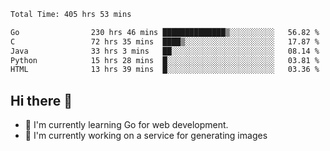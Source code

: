 <!--START_SECTION:waka-->

```txt
Total Time: 405 hrs 53 mins

Go                230 hrs 46 mins ██████████████▒░░░░░░░░░░   56.82 %
C                 72 hrs 35 mins  ████▒░░░░░░░░░░░░░░░░░░░░   17.87 %
Java              33 hrs 3 mins   ██░░░░░░░░░░░░░░░░░░░░░░░   08.14 %
Python            15 hrs 28 mins  █░░░░░░░░░░░░░░░░░░░░░░░░   03.81 %
HTML              13 hrs 39 mins  █░░░░░░░░░░░░░░░░░░░░░░░░   03.36 %
```

<!--END_SECTION:waka-->

## Hi there 👋
- 🌱 I'm currently learning Go for web development.
- 🔭 I'm currently working on a service for generating images 

<!--
**prorok210/prorok210** is a ✨ _special_ ✨ repository because its `README.md` (this file) appears on your GitHub profile.

Here are some ideas to get you started:

- 🔭 I’m currently working on ...
- 🌱 I’m currently learning ...
- 👯 I’m looking to collaborate on ...
- 🤔 I’m looking for help with ...
- 💬 Ask me about ...
- 📫 How to reach me: ...
- 😄 Pronouns: ...
- ⚡ Fun fact: ...
-->
